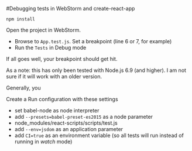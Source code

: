 #Debugging tests in WebStorm and create-react-app

`npm install`

Open the project in WebStorm. 
* Browse to `App.test.js`. Set a breakpoint (line 6 or 7, for example)
* Run the `Tests` in Debug mode

If all goes well, your breakpoint should get hit. 

As a note: this has only been tested with Node.js 6.9 (and higher). I am not sure if it will work with an older version.

Generally, you 

Create a Run configuration with these settings
* set babel-node as node interpreter
* add `--presets=babel-preset-es2015` as a node parameter
* node_modules/react-scripts/scripts/test.js
* add `--env=jsdom` as an application parameter
* add `CI=true` as an environment variable (so all tests will run instead of running in <em>watch</em> mode)